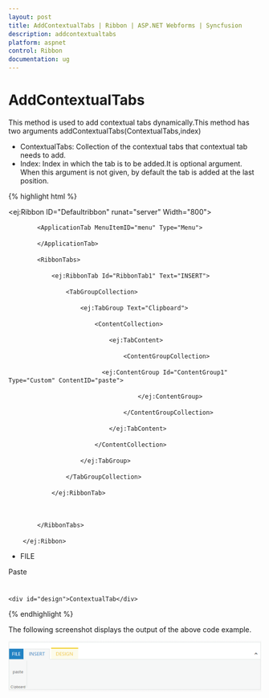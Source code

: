 ```yaml
---
layout: post
title: AddContextualTabs | Ribbon | ASP.NET Webforms | Syncfusion
description: addcontextualtabs
platform: aspnet
control: Ribbon
documentation: ug
---
```


# AddContextualTabs

This method is used to add contextual tabs dynamically.This method has two arguments addContextualTabs(ContextualTabs,index)

* ContextualTabs: Collection of the contextual tabs that contextual tab needs to add.
* Index: Index in which the tab is to be added.It is optional argument. When this argument is not given, by default the tab is added at the last position.



{% highlight html %}




<ej:Ribbon ID="Defaultribbon" runat="server" Width="800">

            <ApplicationTab MenuItemID="menu" Type="Menu">

            </ApplicationTab>

            <RibbonTabs>

                <ej:RibbonTab Id="RibbonTab1" Text="INSERT">

                    <TabGroupCollection>

                        <ej:TabGroup Text="Clipboard">

                            <ContentCollection>

                                <ej:TabContent>

                                    <ContentGroupCollection>

                              <ej:ContentGroup Id="ContentGroup1" Type="Custom" ContentID="paste">

                                        </ej:ContentGroup>

                                    </ContentGroupCollection>

                                </ej:TabContent>

                            </ContentCollection>

                        </ej:TabGroup>

                    </TabGroupCollection>

                </ej:RibbonTab>



            </RibbonTabs>

        </ej:Ribbon>

<ul id="menu">

<li><a>FILE</a></li>

</ul>

<div id="paste" style="height:40px;width:43px;">Paste</div>

    <div id="design">ContextualTab</div>

<script type="text/javascript">

var ribbonObj;

   var contextualTab = {

            backgroundColor: "#FCFBEB", borderColor: "#F2CC1C",

            tabs: [

            {

                id: "Design", text: "DESIGN", groups: [{

                    text: "Table Style", type: "custom", contentID: "design"

                }

                ]

            }]

        }

$(function()

{

ribbonObj = $("#Defaultribbon").data("ejRibbon");

ribbonObj.addContextualTabs(contextualTab, 2);



});

</script>



{% endhighlight %}



The following screenshot displays the output of the above code example.

![C:/Users/Giftline/Desktop/a.png](AddContextualTabs_images/AddContextualTabs_img1.png)










